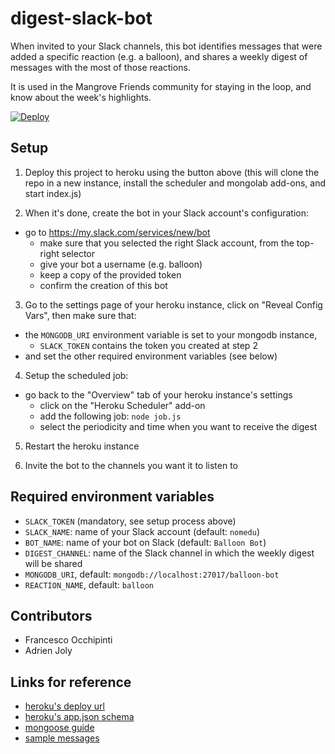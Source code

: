 # digest-slack-bot

When invited to your Slack channels, this bot identifies messages that were added a specific reaction (e.g. a balloon), and shares a weekly digest of messages with the most of those reactions.

It is used in the Mangrove Friends community for staying in the loop, and know about the week's highlights.

[![Deploy](https://www.herokucdn.com/deploy/button.svg)](https://heroku.com/deploy)

## Setup

1. Deploy this project to heroku using the button above (this will clone the repo in a new instance, install the scheduler and mongolab add-ons, and start index.js)

2. When it's done, create the bot in your Slack account's configuration:

  - go to https://my.slack.com/services/new/bot
	- make sure that you selected the right Slack account, from the top-right selector
	- give your bot a username (e.g. balloon)
	- keep a copy of the provided token
	- confirm the creation of this bot

3. Go to the settings page of your heroku instance, click on "Reveal Config Vars", then make sure that:

  - the `MONGODB_URI` environment variable is set to your mongodb instance,
	- `SLACK_TOKEN` contains the token you created at step 2
  - and set the other required environment variables (see below)

4. Setup the scheduled job:

  - go back to the "Overview" tab of your heroku instance's settings
	- click on the "Heroku Scheduler" add-on
	- add the following job: `node job.js`
	- select the periodicity and time when you want to receive the digest

5. Restart the heroku instance

6. Invite the bot to the channels you want it to listen to

## Required environment variables

- `SLACK_TOKEN` (mandatory, see setup process above)
- `SLACK_NAME`: name of your Slack account (default: `nomedu`)
- `BOT_NAME`: name of your bot on Slack (default: `Balloon Bot`)
- `DIGEST_CHANNEL`: name of the Slack channel in which the weekly digest will be shared
- `MONGODB_URI`, default: `mongodb://localhost:27017/balloon-bot`
- `REACTION_NAME`, default: `balloon`

## Contributors

- Francesco Occhipinti
- Adrien Joly

## Links for reference

- [heroku's deploy url](https://heroku.com/deploy?template=https://github.com/meetmangrove/digest-slack-bot)
- [heroku's app.json schema](https://devcenter.heroku.com/articles/app-json-schema)
- [mongoose guide](http://mongoosejs.com/docs/guide.html)
- [sample messages](https://docs.google.com/document/d/191BpoW_IUmyE7oayg-uOEDFbqdmNYTKeYzFZoIqjE-U/edit)
